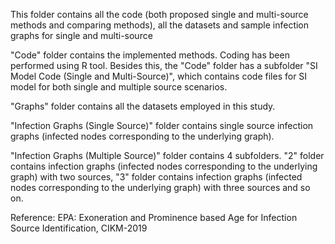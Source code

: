 This folder contains all the code (both proposed single and multi-source methods and comparing methods), all the datasets and sample infection graphs for single and multi-source

"Code" folder contains the implemented methods. Coding has been performed using R tool. Besides this, the "Code" folder has a subfolder "SI Model Code (Single and Multi-Source)", which contains code files for SI model for both single and multiple source scenarios.

"Graphs" folder contains all the datasets employed in this study.

"Infection Graphs (Single Source)" folder contains single source infection graphs (infected nodes corresponding to the underlying graph).

"Infection Graphs (Multiple Source)" folder contains 4 subfolders. "2" folder contains infection graphs (infected nodes corresponding to the underlying graph) with two sources, "3" folder contains infection graphs (infected nodes corresponding to the underlying graph) with three sources and so on.


Reference:
EPA: Exoneration and Prominence based Age for Infection Source Identification, CIKM-2019
